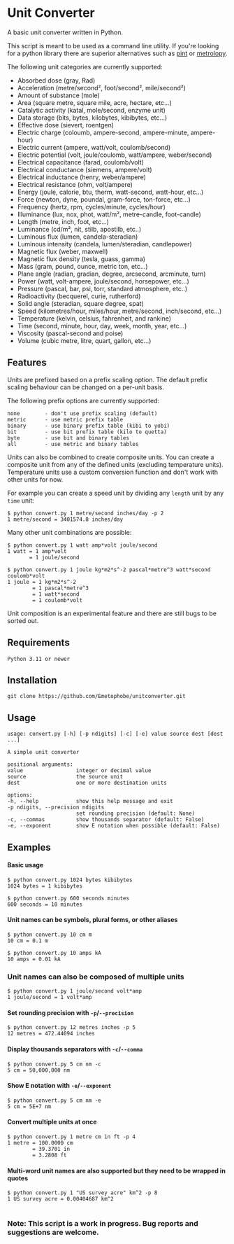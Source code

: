 # Unit Converter

A basic unit converter written in Python.

This script is meant to be used as a command line utility. If you're looking for a
python library there are superior alternatives such as [pint][1] or [metrolopy][2].

The following unit categories are currently supported:

* Absorbed dose (gray, Rad)
* Acceleration (metre/second², foot/second², mile/second²)
* Amount of substance (mole)
* Area (square metre, square mile, acre, hectare, etc...)
* Catalytic activity (katal, mole/second, enzyme unit)
* Data storage (bits, bytes, kilobytes, kibibytes, etc...)
* Effective dose (sievert, roentgen)
* Electric charge (coloumb, ampere-second, ampere-minute, ampere-hour)
* Electric current (ampere, watt/volt, coulomb/second)
* Electric potential (volt, joule/coulomb, watt/ampere, weber/second)
* Electrical capacitance (farad, coulomb/volt)
* Electrical conductance (siemens, ampere/volt)
* Electrical inductance (henry, weber/ampere)
* Electrical resistance (ohm, volt/ampere)
* Energy (joule, calorie, btu, therm, watt-second, watt-hour, etc...)
* Force (newton, dyne, poundal, gram-force, ton-force, etc...)
* Frequency (hertz, rpm, cycles/minute, cycles/hour)
* Illuminance (lux, nox, phot, watt/m², metre-candle, foot-candle)
* Length (metre, inch, foot, etc...)
* Luminance (cd/m², nit, stilb, apostilb, etc..)
* Luminous flux (lumen, candela-steradian)
* Luminous intensity (candela, lumen/steradian, candlepower)
* Magnetic flux (weber, maxwell)
* Magnetic flux density (tesla, guass, gamma)
* Mass (gram, pound, ounce, metric ton, etc...)
* Plane angle (radian, gradian, degree, arcsecond, arcminute, turn)
* Power (watt, volt-ampere, joule/second, horsepower, etc...)
* Pressure (pascal, bar, psi, torr, standard atmosphere, etc..)
* Radioactivity (becquerel, curie, rutherford)
* Solid angle (steradian, square degree, spat)
* Speed (kilometres/hour, miles/hour, metre/second, inch/second, etc...)
* Temperature (kelvin, celsius, fahrenheit, and rankine)
* Time (second, minute, hour, day, week, month, year, etc...)
* Viscosity (pascal-second and poise)
* Volume (cubic metre, litre, quart, gallon, etc...)

## Features

Units are prefixed based on a prefix scaling option. The default prefix
scaling behaviour can be changed on a per-unit basis.

The following prefix options are currently supported:

    none        - don't use prefix scaling (default)
    metric      - use metric prefix table
    binary      - use binary prefix table (kibi to yobi)
    bit         - use bit prefix table (kilo to quetta)
    byte        - use bit and binary tables
    all         - use metric and binary tables


Units can also be combined to create composite units. You can create a composite unit
from any of the defined units (excluding temperature units). Temperature units use
a custom conversion function and don't work with other units for now.

For example you can create a speed unit by dividing any `length` unit by any `time` unit:

    $ python convert.py 1 metre/second inches/day -p 2
    1 metre/second = 3401574.8 inches/day

Many other unit combinations are possible:

    $ python convert.py 1 watt amp*volt joule/second
    1 watt = 1 amp*volt
           = 1 joule/second

    $ python convert.py 1 joule kg*m2*s^-2 pascal*metre^3 watt*second coulomb*volt
    1 joule = 1 kg*m2*s^-2
            = 1 pascal*metre^3
            = 1 watt*second
            = 1 coulomb*volt

Unit composition is an experimental feature and there are still bugs to be sorted out.


## Requirements

    Python 3.11 or newer

## Installation

    git clone https://github.com/Emetophobe/unitconverter.git

## Usage

    usage: convert.py [-h] [-p ndigits] [-c] [-e] value source dest [dest ...]

    A simple unit converter

    positional arguments:
    value                 integer or decimal value
    source                the source unit
    dest                  one or more destination units

    options:
    -h, --help            show this help message and exit
    -p ndigits, --precision ndigits
                          set rounding precision (default: None)
    -c, --commas          show thousands separator (default: False)
    -e, --exponent        show E notation when possible (default: False)


## Examples

#### Basic usage

    $ python convert.py 1024 bytes kibibytes
    1024 bytes = 1 kibibytes

    $ python convert.py 600 seconds minutes
    600 seconds = 10 minutes

#### Unit names can be symbols, plural forms, or other aliases

    $ python convert.py 10 cm m
    10 cm = 0.1 m

    $ python convert.py 10 amps kA
    10 amps = 0.01 kA

### Unit names can also be composed of multiple units

    $ python convert.py 1 joule/second volt*amp
    1 joule/second = 1 volt*amp

#### Set rounding precision with `-p`/`--precision`

    $ python convert.py 12 metres inches -p 5
    12 metres = 472.44094 inches

#### Display thousands separators with `-c`/`--comma`

    $ python convert.py 5 cm nm -c
    5 cm = 50,000,000 nm

#### Show E notation with `-e`/`--exponent`

    $ python convert.py 5 cm nm -e
    5 cm = 5E+7 nm

#### Convert multiple units at once

    $ python convert.py 1 metre cm in ft -p 4
    1 metre = 100.0000 cm
            = 39.3701 in
            = 3.2808 ft

#### Multi-word unit names are also supported but they need to be wrapped in quotes

    $ python convert.py 1 "US survey acre" km^2 -p 8
    1 US survey acre = 0.00404687 km^2

#
### Note: This script is a work in progress. Bug reports and suggestions are welcome.


[1]: https://github.com/hgrecco/pint/
[2]: https://github.com/nrc-cnrc/MetroloPy/
